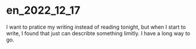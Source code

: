 # en_2022_12_17
I want to pratice my writing instead of reading tonight, but when I start to write, I found that just can describte something limitly. I have a long way to go.